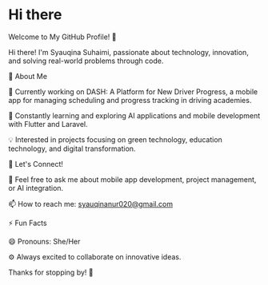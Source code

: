 # Hi there

Welcome to My GitHub Profile! 🌟

Hi there! I'm Syauqina Suhaimi, passionate about technology, innovation, and solving real-world problems through code.

🚀 About Me

🔭 Currently working on DASH: A Platform for New Driver Progress, a mobile app for managing scheduling and progress tracking in driving academies.

🌱 Constantly learning and exploring AI applications and mobile development with Flutter and Laravel.

💡 Interested in projects focusing on green technology, education technology, and digital transformation.


🤝 Let's Connect!

💬 Feel free to ask me about mobile app development, project management, or AI integration.

📫 How to reach me: syauqinanur020@gmail.com


⚡ Fun Facts

😄 Pronouns: She/Her

⚙️ Always excited to collaborate on innovative ideas.


Thanks for stopping by! 🚀
